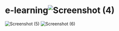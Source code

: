 # e-learning![Screenshot (4)](https://github.com/anisharora1/e-learning/assets/152634165/91e27b55-01bd-4137-9462-75370ce5b0d0)
![Screenshot (5)](https://github.com/anisharora1/e-learning/assets/152634165/0359ce6d-4022-494d-86f0-c7dccb0e4431)
![Screenshot (6)](https://github.com/anisharora1/e-learning/assets/152634165/b9e9d038-e8e2-4d9a-84fb-e1788e01511d)
